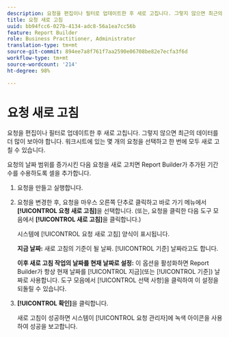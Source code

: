```yaml
---
description: 요청을 편집이나 필터로 업데이트한 후 새로 고칩니다. 그렇지 않으면 최근의 데이터를 더 많이 보아야 합니다. 워크시트에 있는 몇 개의 요청을 선택하고 한 번에 모두 새로 고칠 수 있습니다.
title: 요청 새로 고침
uuid: bb94fcc6-027b-4134-adc8-56a1ea7cc56b
feature: Report Builder
role: Business Practitioner, Administrator
translation-type: tm+mt
source-git-commit: 894ee7a8f761f7aa2590e06708be82e7ecfa3f6d
workflow-type: tm+mt
source-wordcount: '214'
ht-degree: 98%

---
```



# 요청 새로 고침

요청을 편집이나 필터로 업데이트한 후 새로 고칩니다. 그렇지 않으면 최근의 데이터를 더 많이 보아야 합니다. 워크시트에 있는 몇 개의 요청을 선택하고 한 번에 모두 새로 고칠 수 있습니다.

요청의 날짜 범위를 증가시킨 다음 요청을 새로 고치면 Report Builder가 추가된 기간 수를 수용하도록 셀을 추가합니다.

1. 요청을 만들고 실행합니다.
1. 요청을 변경한 후, 요청을 마우스 오른쪽 단추로 클릭하고 바로 가기 메뉴에서 **[!UICONTROL 요청 새로 고침]**&#x200B;을 선택합니다. (또는, 요청을 클릭한 다음 도구 모음에서 **[!UICONTROL 새로 고침]**&#x200B;을 클릭합니다.)

   시스템에 [!UICONTROL 요청 새로 고침] 양식이 표시됩니다.

   **지금 날짜:** 새로 고침의 기준이 될 날짜. [!UICONTROL 기준] 날짜라고도 합니다.

   **이후 새로 고침 작업의 날짜를 현재 날짜로 설정:** 이 옵션을 활성화하면 Report Builder가 항상 현재 날짜를 [!UICONTROL 지금](또는 [!UICONTROL 기준]) 날짜로 사용합니다. 도구 모음에서 [!UICONTROL 선택 사항]을 클릭하여 이 설정을 되돌릴 수 있습니다.
1. **[!UICONTROL 확인]**&#x200B;을 클릭합니다.

   새로 고침이 성공하면 시스템이 [!UICONTROL 요청 관리자]에 녹색 아이콘을 사용하여 성공을 보고합니다.
